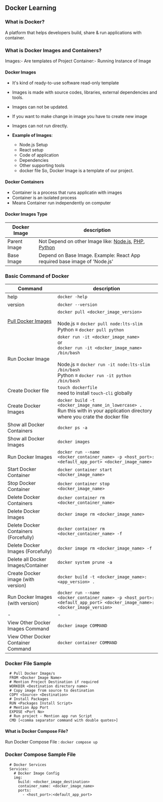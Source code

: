 <!-- # Docker Learning -->

## Docker Learning

### What is Docker?
A platform that helps developers build, share & run applications with container.

### What is Docker Images and Containers?
Images:- Are templates of Project
Container:- Running Instance of Image

#### Docker Images
- It's kind of ready-to-use software read-only template
- Images is made with source codes, libraries, external dependencies and tools.
- Images can not be updated.
- If you want to make change in image you have to create new image
- Images can not run directly.</br>
  
- **Example of Images**:</br>
  - Node.js Setup
  - React setup
  - Code of application
  - Dependencies
  - Other supporting tools
  - docker file
So, Docker Image is a template of our project.</br>

#### Docker Containers
- Container is a process that runs applicatin with images
- Container is an isolated process
- Means Container run independently on computer

#### Docker Images Type
Docker Image | description
------- | --------
Parent Image  |   Not Depend on other Image like: [Node.js](https://hub.docker.com/_/node), [PHP](https://hub.docker.com/_/php), [Python](https://hub.docker.com/_/python)
Base Image    |   Depend on Base Image. Example: React App required base image of 'Node.js'

### Basic Command of Docker
Command | description
------- | --------
help                | `docker -help`
version             | `docker --version`
[Pull Docker Images](https://hub.docker.com)  | `docker pull <docker_image_version>` <br> <br> Node.js ≡ `docker pull node:lts-slim` <br> Python ≡ `docker pull python`
Run Docker Image |`doker run -it <docker_image_name>` <br>or<br> `docker run -it <docker_image_name> /bin/bash` <br><br> Node.js ≡ `docker run -it node:lts-slim /bin/bash` <br> Python ≡ `docker run -it python /bin/bash`
Create Docker file| `touch dockerfile` <br> need to install `touch-cli` globally
Create Docker Images | `docker build -t <docker_image_name_in_lowercase> .` <br> Run this with in your application directory where you crate the docker file
Show all Docker Containers  | `docker ps -a`
Show all Docker Images      | `docker images`
Run Docker Images           | `docker run --name <docker_container_name> -p <host_port>:<default_app_port> <docker_image_name>`
Start Docker Container      | `docker container start <docker_image_name>`
Stop Docker Container       | `docker container stop <docker_image_name>`
Delete Docker Containers             |  `docker container rm <docker_container_name>`
Delete Docker Images                 | `docker image rm <docker_image_name>` 
Delete Docker Containers (Forcefully)|  `docker container rm <docker_container_name> -f`
Delete Docker Images (Forcefully)   | `docker image rm <docker_image_name> -f`
Delete all Docker Images/Container  | `docker system prune -a`
Create Docker image (with version)  | `docker build -t <docker_image_name>:<app_version> .`
Run Docker Images   (with version)  | `docker run --name <docker_container_name> -p <host_port>:<default_app_port> <docker_image_name>:<docker_image_version>`
-|-
View Other Docker Images Command    | `docker image COMMAND`
View Other Docker Container Command | `docker container COMMAND`

### Docker File Sample
```
  # Pull Docker Image/s
  FROM <Docker Image Name>
  # Mention Project Destination if required
  WORKDIR <Destination directory name>
  # Copy image from source to destination
  COPY <Source> <Destination>
  # Install Packages
  RUN <Packages Install Script>
  # Mention App Port 
  EXPOSE <Port No>
  # Run project - Mention app run Script
  CMD [<comma separator command with double quotes>]
```

#### What is Docker Compose File?
Run Docker Compose File : `docker compose up`

### Docker Compose Sample File
```
  # Docker Services
  Services:
    # Docker Image Config
    img:
      build: <docker_image_destination>
      container_name: <docker_image_name>
      ports:
        - <host_port>:<default_app_port>
```
